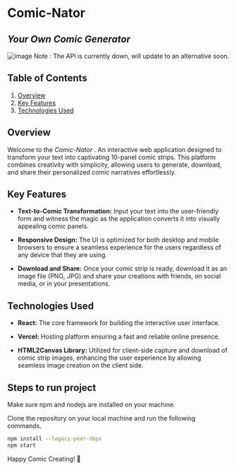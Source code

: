 # Comic-Nator
## _Your Own Comic Generator_
![image](https://github.com/BabyElias/Comic-Strip-Generator/assets/95405559/5d6ace14-7c31-451a-b675-744fa348818b)
Note : The API is currently down, will update to an alternative soon.

## Table of Contents

1. [Overview](#overview)
2. [Key Features](#key-features)
3. [Technologies Used](#technologies-used)

## Overview

Welcome to the _Comic-Nator_ .
An interactive web application designed to transform your text into captivating 10-panel comic strips. This platform combines creativity with simplicity, allowing users to generate, download, and share their personalized comic narratives effortlessly.

## Key Features
- **Text-to-Comic Transformation:** Input your text into the user-friendly form and witness the magic as the application converts it into visually appealing comic panels.
  
- **Responsive Design:** The UI is optimized for both desktop and mobile browsers to ensure a seamless experience for the users regardless of any device that they are using.

- **Download and Share:** Once your comic strip is ready, download it as an image file (PNG, JPG) and share your creations with friends, on social media, or in your presentations.

## Technologies Used

- **React:** The core framework for building the interactive user interface.
  
- **Vercel:** Hosting platform ensuring a fast and reliable online presence.

- **HTML2Canvas Library:** Utilized for client-side capture and download of comic strip images, enhancing the user experience by allowing seamless image creation on the client side.

## Steps to run project

Make sure npm and nodejs are installed on your machine.

Clone the repository on your local machine and run the following commands.

```bash
npm install --legacy-peer-deps
npm start
```

Happy Comic Creating! 🎉

